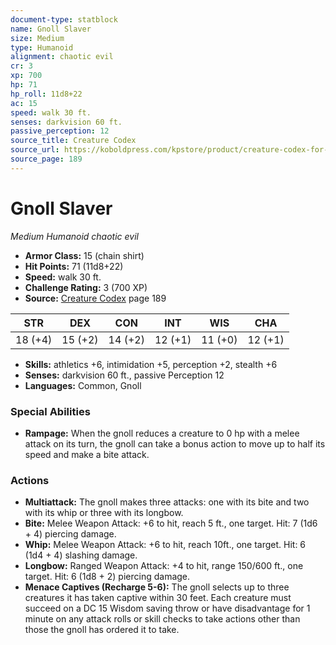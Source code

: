 ```yaml
---
document-type: statblock
name: Gnoll Slaver
size: Medium
type: Humanoid
alignment: chaotic evil
cr: 3
xp: 700
hp: 71
hp_roll: 11d8+22
ac: 15
speed: walk 30 ft.
senses: darkvision 60 ft. 
passive_perception: 12
source_title: Creature Codex
source_url: https://koboldpress.com/kpstore/product/creature-codex-for-5th-edition-dnd
source_page: 189
---
```


# Gnoll Slaver

*Medium* *Humanoid* *chaotic evil*

- **Armor Class:** 15 (chain shirt)
- **Hit Points:** 71 (11d8+22)
- **Speed:** walk 30 ft.
- **Challenge Rating:** 3 (700 XP)
- **Source:** [Creature Codex](https://koboldpress.com/kpstore/product/creature-codex-for-5th-edition-dnd) page 189

| STR | DEX | CON | INT | WIS | CHA |
| --- | --- | --- | --- | --- | --- |
| 18 (+4) | 15 (+2) | 14 (+2) | 12 (+1) | 11 (+0) | 12 (+1) |

- **Skills:** athletics +6, intimidation +5, perception +2, stealth +6
- **Senses:** darkvision 60 ft., passive Perception 12
- **Languages:** Common, Gnoll

### Special Abilities

- **Rampage:** When the gnoll reduces a creature to 0 hp with a melee attack on its turn, the gnoll can take a bonus action to move up to half its speed and make a bite attack.

### Actions

- **Multiattack:** The gnoll makes three attacks: one with its bite and two with its whip or three with its longbow.
- **Bite:** Melee Weapon Attack: +6 to hit, reach 5 ft., one target. Hit: 7 (1d6 + 4) piercing damage.
- **Whip:** Melee Weapon Attack: +6 to hit, reach 10ft., one target. Hit: 6 (1d4 + 4) slashing damage.
- **Longbow:** Ranged Weapon Attack: +4 to hit, range 150/600 ft., one target. Hit: 6 (1d8 + 2) piercing damage.
- **Menace Captives (Recharge 5-6):** The gnoll selects up to three creatures it has taken captive within 30 feet. Each creature must succeed on a DC 15 Wisdom saving throw or have disadvantage for 1 minute on any attack rolls or skill checks to take actions other than those the gnoll has ordered it to take.
